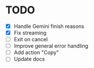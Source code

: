 # TODO

- [x] Handle Gemini finish reasons
- [x] Fix streaming
- [ ] Exit on cancel
- [ ] Improve general error handling
- [ ] Add action "Copy"
- [ ] Update docs
